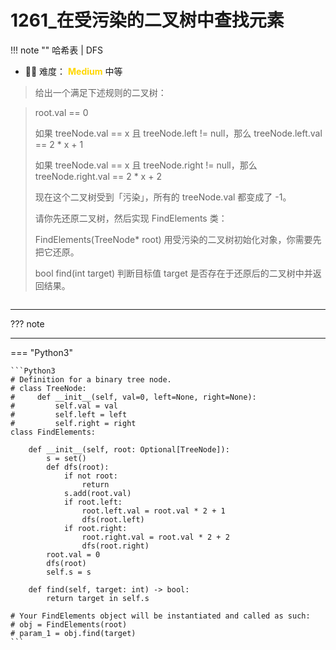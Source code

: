 # 1261_在受污染的二叉树中查找元素

<!-- 所有文件名必须是该题目的英文名 -->

!!! note ""
    <!-- 这里记载考察的数据结构、算法等 -->
    哈希表 | DFS

- 🔑🔑 难度： <span style = "color:gold; font-weight:bold">Medium</span> 中等
<!-- <span style = "color:crisma; font-weight:bold">High</span> 困难 -->
<!-- <span style = "color:Green; font-weight:bold">Easy</span> 简单 -->

<!-- 题目简介 -->

> 给出一个满足下述规则的二叉树：

> root.val == 0
> 
> 如果 treeNode.val == x 且 treeNode.left != null，那么 treeNode.left.val == 2 * x + 1
> 
> 如果 treeNode.val == x 且 treeNode.right != null，那么 treeNode.right.val == 2 * x + 2
> 
> 现在这个二叉树受到「污染」，所有的 treeNode.val 都变成了 -1。
>
> 请你先还原二叉树，然后实现 FindElements 类：
>  
> FindElements(TreeNode* root) 用受污染的二叉树初始化对象，你需要先把它还原。
> 
> bool find(int target) 判断目标值 target 是否存在于还原后的二叉树中并返回结果。
> 
> 
```
```

------

??? note 

    
-------------

=== "Python3"

    ```Python3
    # Definition for a binary tree node.
    # class TreeNode:
    #     def __init__(self, val=0, left=None, right=None):
    #         self.val = val
    #         self.left = left
    #         self.right = right
    class FindElements:

        def __init__(self, root: Optional[TreeNode]):
            s = set()
            def dfs(root):
                if not root:
                    return
                s.add(root.val)
                if root.left:
                    root.left.val = root.val * 2 + 1
                    dfs(root.left)
                if root.right:
                    root.right.val = root.val * 2 + 2
                    dfs(root.right)
            root.val = 0
            dfs(root)
            self.s = s

        def find(self, target: int) -> bool:
            return target in self.s

    # Your FindElements object will be instantiated and called as such:
    # obj = FindElements(root)
    # param_1 = obj.find(target)
    ```

